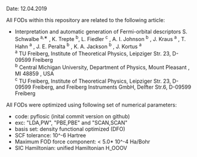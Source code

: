 Date: 12.04.2019 

All FODs within this repository are related to the following article:   

* Interpretation and automatic generation of Fermi-orbital descriptors
S. Schwalbe<sup> a,∗</sup> , K. Trepte <sup>b</sup>, L. Fiedler <sup>c</sup> , A. I. Johnson <sup>b</sup> , J. Kraus <sup>a</sup> , T. Hahn <sup>a</sup> , J. E. Peralta <sup>b</sup> , K. A. Jackson <sup>b</sup> , J. Kortus <sup>a</sup>  
  <sup>a</sup> TU Freiberg, Institute of Theoretical Physics, Leipziger Str. 23, D-09599 Freiberg  
  <sup>b</sup> Central Michigan University, Department of Physics, Mount Pleasant , MI 48859 , USA  
  <sup>c</sup> TU Freiberg, Institute of Theoretical Physics, Leipziger Str. 23, D-09599 Freiberg, and Freiberg Instruments GmbH, Delfter Str.6, D-09599 Freiberg  

All FODs were optimized using following set of numerical parameters: 

* code: pyflosic (inital commit version on github)
* exc: "LDA,PW", "PBE,PBE" and "SCAN,SCAN" 
* basis set: density functional optimized (DFO)
* SCF tolerance: 10^-6 Hartree
* Maximum FOD force component: < 5.0* 10^-4 Ha/Bohr
* SIC Hamiltonian: unified Hamiltonian H_OOOV
